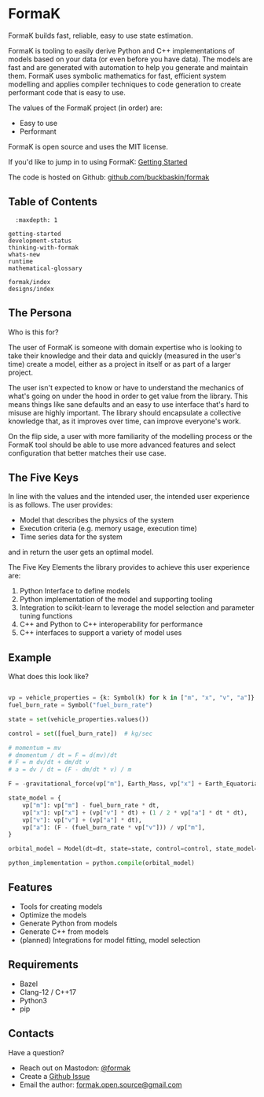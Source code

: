 # FormaK

FormaK builds fast, reliable, easy to use state estimation.

FormaK is tooling to easily derive Python and C++ implementations of models
based on your data (or even before you have data). The models are fast and are
generated with automation to help you generate and maintain them. FormaK uses
symbolic mathematics for fast, efficient system modelling and applies compiler
techniques to code generation to create performant code that is easy to use.

The values of the FormaK project (in order) are:

- Easy to use
- Performant

FormaK is open source and uses the MIT license.

If you'd like to jump in to using FormaK: [Getting Started](getting-started)

The code is hosted on Github: [github.com/buckbaskin/formak](https://github.com/buckbaskin/formak)

## Table of Contents

```{toctree}
  :maxdepth: 1

getting-started
development-status
thinking-with-formak
whats-new
runtime
mathematical-glossary

formak/index
designs/index
```

## The Persona

Who is this for?

The user of FormaK is someone with domain expertise who is looking to take
their knowledge and their data and quickly (measured in the user's time) create
a model, either as a project in itself or as part of a larger project.

The user isn't expected to know or have to understand the mechanics of what's
going on under the hood in order to get value from the library. This means
things like sane defaults and an easy to use interface that's hard to misuse
are highly important. The library should encapsulate a collective knowledge
that, as it improves over time, can improve everyone's work.

On the flip side, a user with more familiarity of the modelling process or the
FormaK tool should be able to use more advanced features and select
configuration that better matches their use case.

## The Five Keys

In line with the values and the intended user, the intended user experience is
as follows. The user provides:

- Model that describes the physics of the system
- Execution criteria (e.g. memory usage, execution time)
- Time series data for the system

and in return the user gets an optimal model.

The Five Key Elements the library provides to achieve this user experience are:

1. Python Interface to define models
2. Python implementation of the model and supporting tooling
3. Integration to scikit-learn to leverage the model selection and parameter tuning functions
4. C++ and Python to C++ interoperability for performance
5. C++ interfaces to support a variety of model uses

## Example

What does this look like?

```python

vp = vehicle_properties = {k: Symbol(k) for k in ["m", "x", "v", "a"]}
fuel_burn_rate = Symbol("fuel_burn_rate")

state = set(vehicle_properties.values())

control = set([fuel_burn_rate])  # kg/sec

# momentum = mv
# dmomentum / dt = F = d(mv)/dt
# F = m dv/dt + dm/dt v
# a = dv / dt = (F - dm/dt * v) / m

F = -gravitational_force(vp["m"], Earth_Mass, vp["x"] + Earth_Equatorial_Radius)

state_model = {
    vp["m"]: vp["m"] - fuel_burn_rate * dt,
    vp["x"]: vp["x"] + (vp["v"] * dt) + (1 / 2 * vp["a"] * dt * dt),
    vp["v"]: vp["v"] + (vp["a"] * dt),
    vp["a"]: (F - (fuel_burn_rate * vp["v"])) / vp["m"],
}

orbital_model = Model(dt=dt, state=state, control=control, state_model=state_model)

python_implementation = python.compile(orbital_model)
```

## Features

- Tools for creating models
- Optimize the models
- Generate Python from models
- Generate C++ from models
- (planned) Integrations for model fitting, model selection

## Requirements

- Bazel
- Clang-12 / C++17
- Python3
- pip

## Contacts

Have a question?

- Reach out on Mastodon: [@formak](https://fosstodon.org/@formak)
- Create a [Github Issue](https://github.com/buckbaskin/formak/issues/new)
- Email the author: [formak.open.source@gmail.com](mailto:formak.open.source@gmail.com)
